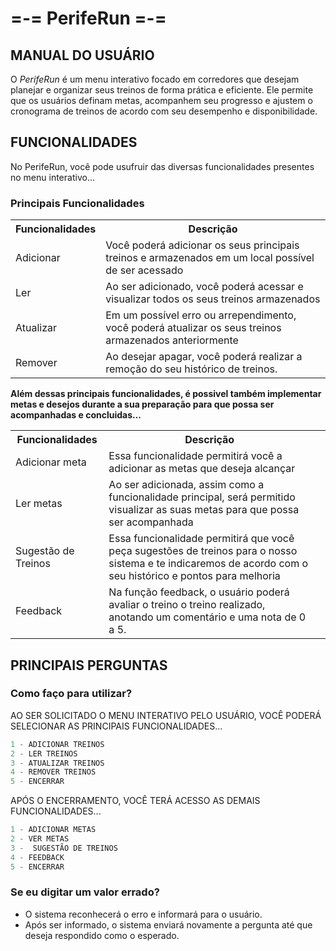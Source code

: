 # =-= PerifeRun =-=
## MANUAL DO USUÁRIO
 O _PerifeRun_ é um menu interativo focado em corredores que desejam planejar e organizar seus treinos de forma prática e eficiente. Ele permite que os usuários definam metas, acompanhem seu progresso e ajustem o cronograma de treinos de acordo com seu desempenho e disponibilidade.

## FUNCIONALIDADES
No PerifeRun, você pode usufruir das diversas funcionalidades presentes no menu interativo...

### Principais Funcionalidades
<table>
  <tr>
    <th>Funcionalidades</th>
    <th>Descrição</th>
  </tr>
  <tr>
    <td>Adicionar</td>
    <td>Você poderá adicionar os seus principais treinos e armazenados em um local possível de ser acessado</td>
  </tr>
  <tr>
    <td>Ler</td>
    <td>Ao ser adicionado, você poderá acessar e visualizar todos os seus treinos armazenados</td>
  </tr>
  <tr>
    <td>Atualizar</td>
    <td>Em um possível erro ou arrependimento, você poderá atualizar os seus treinos armazenados anteriormente</td>
  </tr>
  <tr>
    <td>Remover</td>
    <td>Ao desejar apagar, você poderá realizar a remoção  do seu histórico de treinos. </td>
  </tr>
</table> 

**Além dessas principais funcionalidades, é possivel também implementar metas e desejos durante a sua preparação para que possa ser acompanhadas e concluidas...**

<table>
  <tr>
    <th>Funcionalidades</th>
    <th>Descrição</th>
  </tr>
  <tr>
    <td>Adicionar meta</td>
    <td>Essa funcionalidade permitirá você a adicionar as metas que deseja alcançar</td>
  </tr>
  <tr>
    <td>Ler  metas</td>
    <td>Ao ser adicionada, assim como a funcionalidade principal, será permitido visualizar as suas metas para que possa ser acompanhada <td>
  </tr>
  <tr>
    <td>Sugestão de Treinos</td>
    <td>Essa funcionalidade permitirá que você peça sugestões de treinos para o nosso sistema e te indicaremos de acordo com o seu histórico e pontos para melhoria</td>
  </tr>
  <tr>
    <td>Feedback</td>
    <td>Na função feedback, o usuário poderá avaliar o treino o treino realizado, anotando um comentário e uma nota de 0 a 5. </td>
  </tr>
</table> 

## PRINCIPAIS PERGUNTAS
### Como faço para utilizar?
AO SER SOLICITADO O MENU INTERATIVO PELO USUÁRIO, VOCÊ PODERÁ SELECIONAR AS PRINCIPAIS FUNCIONALIDADES...
``` py 
1 - ADICIONAR TREINOS
2 - LER TREINOS
3 - ATUALIZAR TREINOS
4 - REMOVER TREINOS
5 - ENCERRAR
```
APÓS O ENCERRAMENTO, VOCÊ TERÁ ACESSO AS DEMAIS FUNCIONALIDADES...
``` py 
1 - ADICIONAR METAS
2 - VER METAS
3 -  SUGESTÃO DE TREINOS
4 - FEEDBACK
5 - ENCERRAR
```

### Se eu digitar um valor errado?
- O sistema reconhecerá o erro e informará para o usuário.
- Após ser informado, o sistema enviará novamente a pergunta até que deseja respondido como o esperado. 